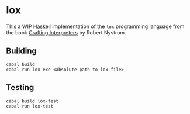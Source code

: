 # lox

This a WIP Haskell implementation of the `lox` programming language from the book [Crafting Interpreters](https://craftinginterpreters.com/) by Robert Nystrom.   

Building
--------

```
cabal build
cabal run lox-exe <absolute path to lox file>
```


Testing
-------

```
cabal build lox-test
cabal run lox-test
```